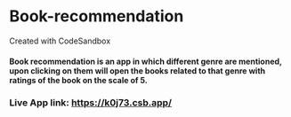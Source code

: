 # Book-recommendation
Created with CodeSandbox

#### Book recommendation is an app in which different genre are mentioned, upon clicking on them will open the books related to that genre with ratings of the book on the scale of 5.

### Live App link: https://k0j73.csb.app/
